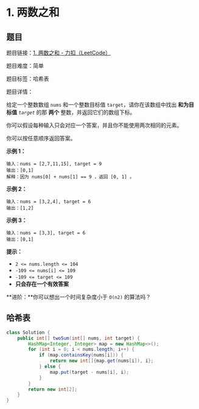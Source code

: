 # 1. 两数之和

## 题目

题目链接：[1. 两数之和 - 力扣（LeetCode）](https://leetcode.cn/problems/two-sum/description/)

题目难度：简单

题目标签：哈希表

题目详情：

给定一个整数数组 `nums` 和一个整数目标值 `target`，请你在该数组中找出 **和为目标值** *`target`* 的那 **两个** 整数，并返回它们的数组下标。

你可以假设每种输入只会对应一个答案，并且你不能使用两次相同的元素。

你可以按任意顺序返回答案。

**示例 1：**

```
输入：nums = [2,7,11,15], target = 9
输出：[0,1]
解释：因为 nums[0] + nums[1] == 9 ，返回 [0, 1] 。
```

**示例 2：**

```
输入：nums = [3,2,4], target = 6
输出：[1,2]
```

**示例 3：**

```
输入：nums = [3,3], target = 6
输出：[0,1]
```

**提示：**

- `2 <= nums.length <= 104`
- `-109 <= nums[i] <= 109`
- `-109 <= target <= 109`
- **只会存在一个有效答案**

**进阶：**你可以想出一个时间复杂度小于 `O(n2)` 的算法吗？



## 哈希表

``` java
class Solution {
    public int[] twoSum(int[] nums, int target) {
        HashMap<Integer, Integer> map = new HashMap<>();
        for (int i = 0; i < nums.length; i++) {
            if (map.containsKey(nums[i])) {
                return new int[]{map.get(nums[i]), i};
            } else {
                map.put(target - nums[i], i);
            }
        }
        return new int[2];
    }
}
```

